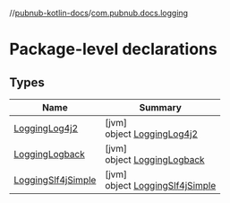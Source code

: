 //[pubnub-kotlin-docs](../../index.md)/[com.pubnub.docs.logging](index.md)

# Package-level declarations

## Types

| Name | Summary |
|---|---|
| [LoggingLog4j2](-logging-log4j2/index.md) | [jvm]<br>object [LoggingLog4j2](-logging-log4j2/index.md) |
| [LoggingLogback](-logging-logback/index.md) | [jvm]<br>object [LoggingLogback](-logging-logback/index.md) |
| [LoggingSlf4jSimple](-logging-slf4j-simple/index.md) | [jvm]<br>object [LoggingSlf4jSimple](-logging-slf4j-simple/index.md) |
